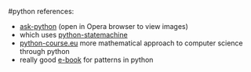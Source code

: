 #python 
references:
- [ask-python](https://www.askpython.com/python-modules/state-machines-python) (open in Opera browser to view images)
- which uses [python-statemachine](https://pypi.org/project/python-statemachine/)
- [python-course.eu](https://python-course.eu/applications-python/finite-state-machine.php) more mathematical approach to computer science through python
- really good [e-book](https://python-3-patterns-idioms-test.readthedocs.io/en/latest/StateMachine.html) for patterns in python